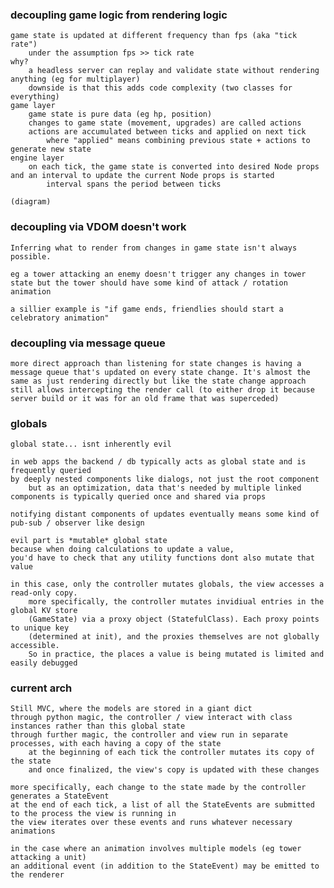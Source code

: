 ### decoupling game logic from rendering logic
    game state is updated at different frequency than fps (aka "tick rate")
        under the assumption fps >> tick rate
    why?
        a headless server can replay and validate state without rendering anything (eg for multiplayer)
        downside is that this adds code complexity (two classes for everything)
    game layer
        game state is pure data (eg hp, position)
        changes to game state (movement, upgrades) are called actions
        actions are accumulated between ticks and applied on next tick
            where "applied" means combining previous state + actions to generate new state
    engine layer
        on each tick, the game state is converted into desired Node props and an interval to update the current Node props is started
            interval spans the period between ticks

    (diagram)

### decoupling via VDOM doesn't work
    Inferring what to render from changes in game state isn't always possible.
    
    eg a tower attacking an enemy doesn't trigger any changes in tower state but the tower should have some kind of attack / rotation animation
    
    a sillier example is "if game ends, friendlies should start a celebratory animation"

### decoupling via message queue
    more direct approach than listening for state changes is having a message queue that's updated on every state change. It's almost the same as just rendering directly but like the state change approach still allows intercepting the render call (to either drop it because server build or it was for an old frame that was superceded)


### globals
    global state... isnt inherently evil
    
    in web apps the backend / db typically acts as global state and is frequently queried
    by deeply nested components like dialogs, not just the root component
        but as an optimization, data that's needed by multiple linked components is typically queried once and shared via props
    
    notifying distant components of updates eventually means some kind of pub-sub / observer like design

    evil part is *mutable* global state
    because when doing calculations to update a value,
    you'd have to check that any utility functions dont also mutate that value

    in this case, only the controller mutates globals, the view accesses a read-only copy.
        more specifically, the controller mutates invidiual entries in the global KV store
        (GameState) via a proxy object (StatefulClass). Each proxy points to unique key
        (determined at init), and the proxies themselves are not globally accessible.
        So in practice, the places a value is being mutated is limited and easily debugged
    
### current arch
    Still MVC, where the models are stored in a giant dict
    through python magic, the controller / view interact with class instances rather than this global state
    through further magic, the controller and view run in separate processes, with each having a copy of the state
        at the beginning of each tick the controller mutates its copy of the state
        and once finalized, the view's copy is updated with these changes

    more specifically, each change to the state made by the controller generates a StateEvent
    at the end of each tick, a list of all the StateEvents are submitted to the process the view is running in
    the view iterates over these events and runs whatever necessary animations

    in the case where an animation involves multiple models (eg tower attacking a unit)
    an additional event (in addition to the StateEvent) may be emitted to the renderer
